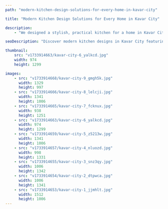 ```yaml
---
path: "modern-kitchen-design-solutions-for-every-home-in-kavar-city"

title: "Modern Kitchen Design Solutions for Every Home in Kavar City"

description:
    - "We designed a stylish, practical kitchen for a home in Kavar City, perfectly suited to the homeowner's lifestyle and local tastes. The layout made the most of the available space, ensuring that everything was easy to access while maintaining a clean, open feel. Trendy finishes added a modern touch, creating a kitchen that was both eye-catching and functional. Every detail was thoughtfully planned to make the space warm and welcoming, turning it into the true heart of the home."

seoDescription: "Discover modern kitchen designs in Kavar City featuring space-saving layouts, trendy finishes & custom solutions. Transform your kitchen with our expert designers. Create a functional & stylish space perfectly suited to your lifestyle & local tastes."

thumbnail:
    src: "v1733914663/kavar-city-6_yalkcd.jpg"
    width: 974
    height: 1299

images:
    - src: "v1733914668/kavar-city-9_gmgh5k.jpg"
      width: 1329
      height: 997
    - src: "v1733914666/kavar-city-8_lelcji.jpg"
      width: 1341
      height: 1006
    - src: "v1733914665/kavar-city-7_fcknux.jpg"
      width: 938
      height: 1251
    - src: "v1733914663/kavar-city-6_yalkcd.jpg"
      width: 974
      height: 1299
    - src: "v1733914659/kavar-city-5_z5213w.jpg"
      width: 1341
      height: 1006
    - src: "v1733914657/kavar-city-4_nluozd.jpg"
      width: 998
      height: 1331
    - src: "v1733914655/kavar-city-3_snz3qy.jpg"
      width: 1006
      height: 1342
    - src: "v1733914654/kavar-city-2_dtpwca.jpg"
      width: 1006
      height: 1341
    - src: "v1733914653/kavar-city-1_jjmhlt.jpg"
      width: 1512
      height: 1006
---
```

